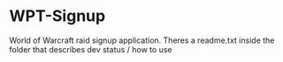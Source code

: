 # WPT-Signup
World of Warcraft raid signup application. 
Theres a readme.txt inside the folder that describes dev status / how to use
